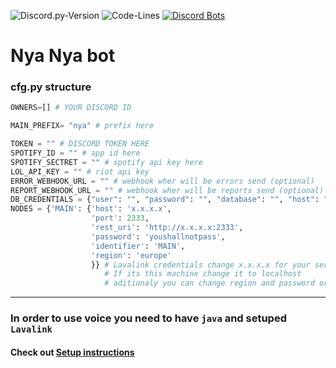 ![Discord.py-Version](https://img.shields.io/badge/discord.py-1.7.3-blue?style=flat-square)
![Code-Lines](https://img.shields.io/tokei/lines/github/VASABIcz/NyaNya?style=flat-square)
[![Discord Bots](https://top.gg/api/widget/owner/841271270015893535.svg)](https://top.gg/bot/841271270015893535)

# Nya Nya bot

### cfg.py structure

```python
OWNERS=[] # YOUR DISCORD ID

MAIN_PREFIX= "nya" # prefix here

TOKEN = "" # DISCORD TOKEN HERE
SPOTIFY_ID = "" # app id here
SPOTIFY_SECTRET = "" # spotify api key here
LOL_API_KEY = "" # riot api key
ERROR_WEBHOOK_URL = "" # webhook wher will be errors send (optional)
REPORT_WEBHOOK_URL = "" # webhook wher will be reports send (optional)
DB_CREDENTIALS = {"user": "", "password": "", "database": "", "host": ""} #postgeresql credentials
NODES = {'MAIN': {'host': 'x.x.x.x',
                  'port': 2333,
                  'rest_uri': 'http://x.x.x.x:2333',
                  'password': 'youshallnotpass',
                  'identifier': 'MAIN',
                  'region': 'europe'
                  }} # Lavalink credentials change x.x.x.x for your server ip
                     # If its this machine change it to localhost
                     # aditionaly you can change region and password or add more nodes
```

---

### In order to use voice you need to have `java` and setuped `Lavalink`

#### Check out [Setup instructions](https://github.com/VASABIcz/bot_framework/tree/master/utils/lavalink_server)
